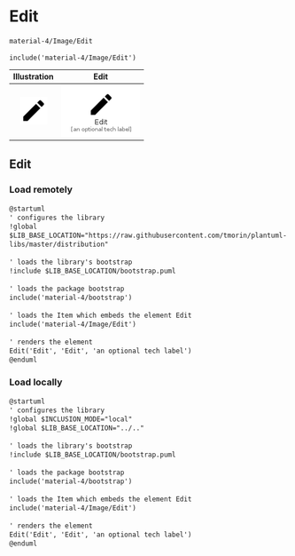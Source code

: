 # Edit


```text
material-4/Image/Edit
```

```text
include('material-4/Image/Edit')
```



| Illustration | Edit |
| :---: | :---: |
| ![illustration for Illustration](../../material-4/Image/Edit.png) | ![illustration for Edit](../../material-4/Image/Edit.Local.png) |




## Edit

### Load remotely
```plantuml
@startuml
' configures the library
!global $LIB_BASE_LOCATION="https://raw.githubusercontent.com/tmorin/plantuml-libs/master/distribution"

' loads the library's bootstrap
!include $LIB_BASE_LOCATION/bootstrap.puml

' loads the package bootstrap
include('material-4/bootstrap')

' loads the Item which embeds the element Edit
include('material-4/Image/Edit')

' renders the element
Edit('Edit', 'Edit', 'an optional tech label')
@enduml
```

### Load locally
```plantuml
@startuml
' configures the library
!global $INCLUSION_MODE="local"
!global $LIB_BASE_LOCATION="../.."

' loads the library's bootstrap
!include $LIB_BASE_LOCATION/bootstrap.puml

' loads the package bootstrap
include('material-4/bootstrap')

' loads the Item which embeds the element Edit
include('material-4/Image/Edit')

' renders the element
Edit('Edit', 'Edit', 'an optional tech label')
@enduml
```

